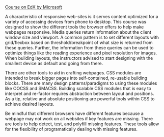 [Course on EdX by Microsoft](https://www.edx.org/course/advanced-css-concepts)

A characteristic of responsive web-sites is it serves content optimized for a variety of accessing devices from phone to desktop. This course was designed to show the different tools the browser offers to help make webpages responsive. Media queries return information about the client window size and viewport. A common pattern is to set different layouts with grid/flexbox based on threshold/breakpoint of what size is returned from these queries. Further, the information from these queries can be used to optimize things like the reading experience and pixel resolution for images. When building layouts, the instructors advised to start designing with the smallest device as default and going from there. 

There are other tools to aid in crafting webpages. CSS modules are intended to break bigger pages into self-contained, re-usable building blocks. There are many design patterns/paradigms to using these modules like OOCSS and SMACSS. Building scalable CSS modules that is easy to interpret and re-factor requires abstraction between layout and positions. As a tip, relative and absolute positioning are powerful tools within CSS to achieve desired layouts.

Be mindful that different browsers have different features because a webpage may not work on all websites if key features are missing. There are tools to help detect, test, and polyfill missing features. These tools allow for the flexibility of programatically dealing with missing features.
